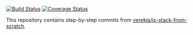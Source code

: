 [![Build Status](https://travis-ci.org/healthypackrat/js-stack-from-scratch-2017.svg?branch=master)](https://travis-ci.org/healthypackrat/js-stack-from-scratch-2017)
[![Coverage Status](https://coveralls.io/repos/github/healthypackrat/js-stack-from-scratch-2017/badge.svg?branch=master)](https://coveralls.io/github/healthypackrat/js-stack-from-scratch-2017?branch=master)

This repository contains step-by-step commits from [verekia/js-stack-from-scratch](https://github.com/verekia/js-stack-from-scratch/tree/150d0200fd2f5258ace994acc8fb34582faf631b).
